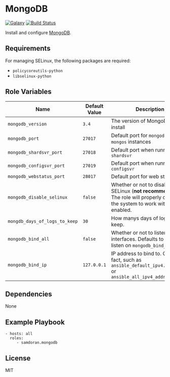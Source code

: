 MongoDB
=========
[![Galaxy](https://img.shields.io/badge/galaxy-samdoran.mongodb-blue.svg?style=flat)](https://galaxy.ansible.com/samdoran/mongodb)
[![Build Status](https://travis-ci.org/samdoran/ansible-role-mongodb.svg?branch=master)](https://travis-ci.org/samdoran/ansible-role-mongodb)

Install and configure [MongoDB](https://www.mongodb.com).

Requirements
------------

For managing SELinux, the following packages are required:

- `policycoreutils-python`
- `libselinux-python`

Role Variables
--------------

| Name              | Default Value       | Description          |
|-------------------|---------------------|----------------------|
| `mongodb_version` | `3.4` | The version of MongoDB to install |
| `mongodb_port` | `27017` | Default port for `mongod` and `mongos` instances |
| `mongodb_shardsvr_port` | `27018` | Default port when running `shardsvr` |
| `mongodb_configsvr_port` | `27019` | Default port when running `configsvr` |
| `mongodb_webstatus_port` | `28017` | Default port for web status page |
| `mongodb_disable_selinux` | `false` | Whether or not to disable SELinux (**not recommended**). The role will properly configure the system to work with SELinux enabled. |
| `mongdb_days_of_logs_to_keep` | `30` | How manys days of logs to keep. |
| `mongodb_bind_all` | `false` | Whether or not to listen on all interfaces. Defaults to only listen on `mongodb_bind_ip`. |
| `mongodb_bind_ip` | `127.0.0.1` | IP address to bind to. Can be a fact, such as `ansible_default_ipv4.address` or `ansible_all_ipv4_addresses[-1]` |


Dependencies
------------

None

Example Playbook
----------------

    - hosts: all
      roles:
         - samdoran.mongodb

License
-------

MIT
